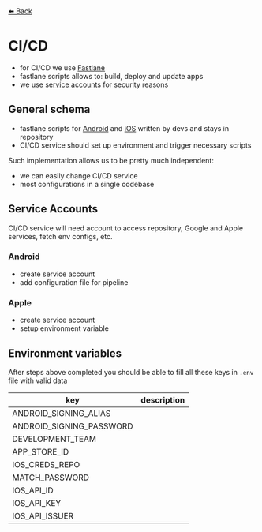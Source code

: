[⬅️ Back](../README.md)

# CI/CD

- for CI/CD we use [Fastlane](https://docs.fastlane.tools/getting-started/cross-platform/react-native/)
- fastlane scripts allows to: build, deploy and update apps
- we use [service accounts](#service-accounts) for security reasons

## General schema
- fastlane scripts for [Android](./Android) and [iOS](./iOS) written by devs and stays in repository
- CI/CD service should set up environment and trigger necessary scripts

Such implementation allows us to be pretty much independent:
- we can easily change CI/CD service
- most configurations in a single codebase

## Service Accounts
CI/CD service will need account to access repository, Google and Apple services, 
fetch env configs, etc.

### Android
- create service account
- add configuration file for pipeline

### Apple
- create service account
- setup environment variable

## Environment variables
After steps above completed you should be able to fill
all these keys in `.env` file with valid data

| key                      | description   |
|--------------------------|---------------|
| ANDROID_SIGNING_ALIAS    |               |
| ANDROID_SIGNING_PASSWORD |               |
| DEVELOPMENT_TEAM         |               |
| APP_STORE_ID             |               |
| IOS_CREDS_REPO           |               |
| MATCH_PASSWORD           |               |
| IOS_API_ID               |               |
| IOS_API_KEY              |               |
| IOS_API_ISSUER           |               |
